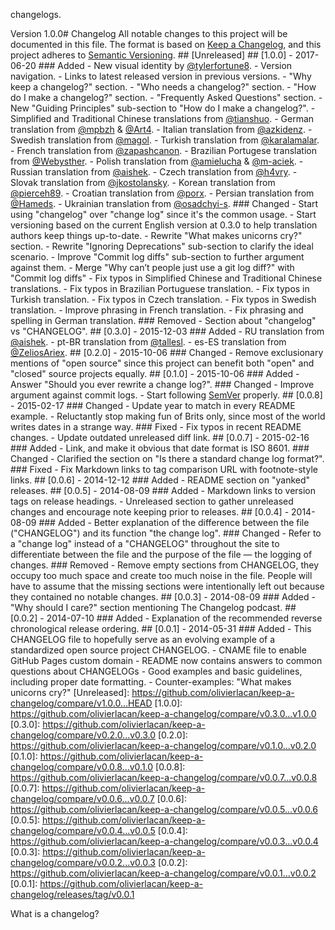 changelogs.

Version 1.0.0# Changelog All notable changes to this project will be documented in this file. The format is based on [Keep a Changelog](https://keepachangelog.com/en/1.0.0/), and this project adheres to [Semantic Versioning](https://semver.org/spec/v2.0.0.html). ## [Unreleased] ## [1.0.0] - 2017-06-20 ### Added - New visual identity by [@tylerfortune8](https://github.com/tylerfortune8). - Version navigation. - Links to latest released version in previous versions. - "Why keep a changelog?" section. - "Who needs a changelog?" section. - "How do I make a changelog?" section. - "Frequently Asked Questions" section. - New "Guiding Principles" sub-section to "How do I make a changelog?". - Simplified and Traditional Chinese translations from [@tianshuo](https://github.com/tianshuo). - German translation from [@mpbzh](https://github.com/mpbzh) & [@Art4](https://github.com/Art4). - Italian translation from [@azkidenz](https://github.com/azkidenz). - Swedish translation from [@magol](https://github.com/magol). - Turkish translation from [@karalamalar](https://github.com/karalamalar). - French translation from [@zapashcanon](https://github.com/zapashcanon). - Brazilian Portugese translation from [@Webysther](https://github.com/Webysther). - Polish translation from [@amielucha](https://github.com/amielucha) & [@m-aciek](https://github.com/m-aciek). - Russian translation from [@aishek](https://github.com/aishek). - Czech translation from [@h4vry](https://github.com/h4vry). - Slovak translation from [@jkostolansky](https://github.com/jkostolansky). - Korean translation from [@pierceh89](https://github.com/pierceh89). - Croatian translation from [@porx](https://github.com/porx). - Persian translation from [@Hameds](https://github.com/Hameds). - Ukrainian translation from [@osadchyi-s](https://github.com/osadchyi-s). ### Changed - Start using "changelog" over "change log" since it's the common usage. - Start versioning based on the current English version at 0.3.0 to help translation authors keep things up-to-date. - Rewrite "What makes unicorns cry?" section. - Rewrite "Ignoring Deprecations" sub-section to clarify the ideal scenario. - Improve "Commit log diffs" sub-section to further argument against them. - Merge "Why can’t people just use a git log diff?" with "Commit log diffs" - Fix typos in Simplified Chinese and Traditional Chinese translations. - Fix typos in Brazilian Portuguese translation. - Fix typos in Turkish translation. - Fix typos in Czech translation. - Fix typos in Swedish translation. - Improve phrasing in French translation. - Fix phrasing and spelling in German translation. ### Removed - Section about "changelog" vs "CHANGELOG". ## [0.3.0] - 2015-12-03 ### Added - RU translation from [@aishek](https://github.com/aishek). - pt-BR translation from [@tallesl](https://github.com/tallesl). - es-ES translation from [@ZeliosAriex](https://github.com/ZeliosAriex). ## [0.2.0] - 2015-10-06 ### Changed - Remove exclusionary mentions of "open source" since this project can benefit both "open" and "closed" source projects equally. ## [0.1.0] - 2015-10-06 ### Added - Answer "Should you ever rewrite a change log?". ### Changed - Improve argument against commit logs. - Start following [SemVer](https://semver.org) properly. ## [0.0.8] - 2015-02-17 ### Changed - Update year to match in every README example. - Reluctantly stop making fun of Brits only, since most of the world writes dates in a strange way. ### Fixed - Fix typos in recent README changes. - Update outdated unreleased diff link. ## [0.0.7] - 2015-02-16 ### Added - Link, and make it obvious that date format is ISO 8601. ### Changed - Clarified the section on "Is there a standard change log format?". ### Fixed - Fix Markdown links to tag comparison URL with footnote-style links. ## [0.0.6] - 2014-12-12 ### Added - README section on "yanked" releases. ## [0.0.5] - 2014-08-09 ### Added - Markdown links to version tags on release headings. - Unreleased section to gather unreleased changes and encourage note keeping prior to releases. ## [0.0.4] - 2014-08-09 ### Added - Better explanation of the difference between the file ("CHANGELOG") and its function "the change log". ### Changed - Refer to a "change log" instead of a "CHANGELOG" throughout the site to differentiate between the file and the purpose of the file — the logging of changes. ### Removed - Remove empty sections from CHANGELOG, they occupy too much space and create too much noise in the file. People will have to assume that the missing sections were intentionally left out because they contained no notable changes. ## [0.0.3] - 2014-08-09 ### Added - "Why should I care?" section mentioning The Changelog podcast. ## [0.0.2] - 2014-07-10 ### Added - Explanation of the recommended reverse chronological release ordering. ## [0.0.1] - 2014-05-31 ### Added - This CHANGELOG file to hopefully serve as an evolving example of a standardized open source project CHANGELOG. - CNAME file to enable GitHub Pages custom domain - README now contains answers to common questions about CHANGELOGs - Good examples and basic guidelines, including proper date formatting. - Counter-examples: "What makes unicorns cry?" [Unreleased]: https://github.com/olivierlacan/keep-a-changelog/compare/v1.0.0...HEAD [1.0.0]: https://github.com/olivierlacan/keep-a-changelog/compare/v0.3.0...v1.0.0 [0.3.0]: https://github.com/olivierlacan/keep-a-changelog/compare/v0.2.0...v0.3.0 [0.2.0]: https://github.com/olivierlacan/keep-a-changelog/compare/v0.1.0...v0.2.0 [0.1.0]: https://github.com/olivierlacan/keep-a-changelog/compare/v0.0.8...v0.1.0 [0.0.8]: https://github.com/olivierlacan/keep-a-changelog/compare/v0.0.7...v0.0.8 [0.0.7]: https://github.com/olivierlacan/keep-a-changelog/compare/v0.0.6...v0.0.7 [0.0.6]: https://github.com/olivierlacan/keep-a-changelog/compare/v0.0.5...v0.0.6 [0.0.5]: https://github.com/olivierlacan/keep-a-changelog/compare/v0.0.4...v0.0.5 [0.0.4]: https://github.com/olivierlacan/keep-a-changelog/compare/v0.0.3...v0.0.4 [0.0.3]: https://github.com/olivierlacan/keep-a-changelog/compare/v0.0.2...v0.0.3 [0.0.2]: https://github.com/olivierlacan/keep-a-changelog/compare/v0.0.1...v0.0.2 [0.0.1]: https://github.com/olivierlacan/keep-a-changelog/releases/tag/v0.0.1

What is a changelog?

